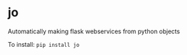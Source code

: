
# jo
Automatically making flask webservices from python objects


To install:	```pip install jo```
